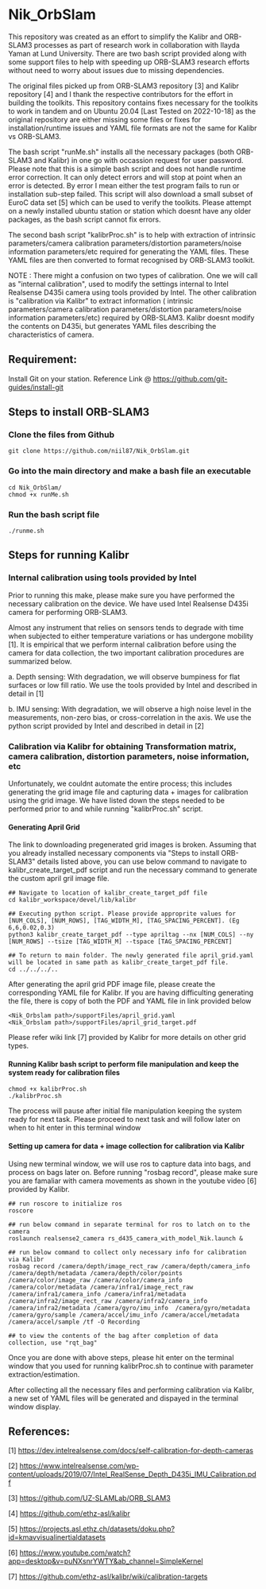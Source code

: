 # Nik_OrbSlam

This repository was created as an effort to simplify the Kalibr and ORB-SLAM3 processes as part of research work in collaboration with Ilayda Yaman at Lund University. There are two bash script provided along with some support files to help with speeding up ORB-SLAM3 research efforts without need to worry about issues due to missing dependencies.

The original files picked up from ORB-SLAM3 repository [3] and Kalibr repository [4] and I thank the respective contributors for the effort in building the toolkits. This repository contains fixes necessary for the toolkits to work in tandem and on Ubuntu 20.04 [Last Tested on 2022-10-18] as the original repository are either missing some files or fixes for installation/runtime issues and YAML file formats are not the same for Kalibr vs ORB-SLAM3.

The bash script "runMe.sh" installs all the necessary packages (both ORB-SLAM3 and Kalibr) in one go with occassion request for user password. Please note that this is a simple bash script and does not handle runtime error correction. It can only detect errors and will stop at point when an error is detected. By error I mean either the test program fails to run or installation sub-step failed. This script will also download a small subset of EuroC data set [5] which can be used to verify the toolkits. Please attempt on a newly installed ubuntu station or station which doesnt have any older packages, as the bash script cannot fix errors. 

The second bash script "kalibrProc.sh" is to help with extraction of intrinsic parameters/camera calibration parameters/distortion parameters/noise information parameters/etc required for generating the YAML files. These YAML files are then converted to format recognised by ORB-SLAM3 toolkit.

NOTE : There might a confusion on two types of calibration. One we will call as "internal calibration", used to modify the settings internal to Intel Realsense  D435i camera using tools provided by Intel. The other calibration is "calibration via Kalibr" to extract information ( intrinsic parameters/camera calibration parameters/distortion parameters/noise information parameters/etc) required by ORB-SLAM3. Kalibr doesnt modify the contents on D435i, but generates YAML files describing the characteristics of camera. 

## Requirement: 
Install Git on your station. Reference Link @ https://github.com/git-guides/install-git

## Steps to install ORB-SLAM3

### Clone the files from Github
```
git clone https://github.com/niil87/Nik_OrbSlam.git
```

### Go into the main directory and make a bash file an executable
```
cd Nik_OrbSlam/
chmod +x runMe.sh 
```

### Run the bash script file 
```
./runme.sh
```


## Steps for running Kalibr

### Internal calibration using tools provided by Intel
Prior to running this make, please make sure you have performed the necessary calibration on the device. We have used Intel Realsense D435i camera for performing ORB-SLAM3.

Almost any instrument that relies on sensors tends to degrade with time when subjected to either temperature variations or has undergone mobility [1]. It is empirical that we perform internal calibration before using the camera for data collection, the two important calibration procedures are summarized below. 

a.	Depth sensing: With degradation, we will observe bumpiness for flat surfaces or low fill ratio.  We use the tools provided by Intel and described in detail in [1]

b.	IMU sensing: With degradation, we will observe a high noise level in the measurements, non-zero bias, or cross-correlation in the axis. We use the python script provided by Intel and described in detail in [2]

### Calibration via Kalibr for obtaining Transformation matrix, camera calibration, distortion parameters, noise information, etc
Unfortunately, we couldnt automate the entire process; this includes generating the grid image file and capturing data + images for calibration using the grid image. We have listed down the steps needed to be performed prior to and while running "kalibrProc.sh" script. 

#### Generating April Grid
The link to downloading pregenerated grid images is broken. Assuming that you already installed necessary components via "Steps to install ORB-SLAM3" details listed above, you can use below command to navigate to kalibr_create_target_pdf script and run the necessary command to generate the custom april gril image file.  
```
## Navigate to location of kalibr_create_target_pdf file
cd kalibr_workspace/devel/lib/kalibr

## Executing python script. Please provide approprite values for [NUM_COLS], [NUM_ROWS], [TAG_WIDTH_M], [TAG_SPACING_PERCENT]. (Eg 6,6,0.02,0.3)
python3 kalibr_create_target_pdf --type apriltag --nx [NUM_COLS] --ny [NUM_ROWS] --tsize [TAG_WIDTH_M] --tspace [TAG_SPACING_PERCENT]

## To return to main folder. The newly generated file april_grid.yaml will be located in same path as kalibr_create_target_pdf file.
cd ../../../..
```
After generating the april grid PDF image file, please create the corresponding YAML file for Kalibr. If you are having difficulting generating the file, there is copy of both the PDF and YAML file in link provided below 
```
<Nik_Orbslam path>/supportFiles/april_grid.yaml
<Nik_Orbslam path>/supportFiles/april_grid_target.pdf
```
Please refer wiki link [7] provided by Kalibr for more details on other grid types.

#### Running Kalibr bash script to perform file manipulation and keep the system ready for calibration files
```
chmod +x kalibrProc.sh 
./kalibrProc.sh
```
The process will pause after initial file manipulation keeping the system ready for next task. Please proceed to next task and will follow later on when to hit enter in this terminal window

#### Setting up camera for data + image collection for calibration via Kalibr
Using new terminal window, we will use ros to capture data into bags, and process on bags later on. Before running "rosbag record", please make sure you are famaliar with camera movements as shown in the youtube video [6] provided by Kalibr.
```
## run roscore to initialize ros
roscore

## run below command in separate terminal for ros to latch on to the camera
roslaunch realsense2_camera rs_d435_camera_with_model_Nik.launch & 

## run below command to collect only necessary info for calibration via Kalibr
rosbag record /camera/depth/image_rect_raw /camera/depth/camera_info /camera/depth/metadata /camera/depth/color/points /camera/color/image_raw /camera/color/camera_info /camera/color/metadata /camera/infra1/image_rect_raw /camera/infra1/camera_info /camera/infra1/metadata /camera/infra2/image_rect_raw /camera/infra2/camera_info /camera/infra2/metadata /camera/gyro/imu_info  /camera/gyro/metadata  /camera/gyro/sample /camera/accel/imu_info /camera/accel/metadata /camera/accel/sample /tf -O Recording

## to view the contents of the bag after completion of data collection, use "rqt_bag" 
```

Once you are done with above steps, please hit enter on the terminal window that you used for running kalibrProc.sh to continue with parameter extraction/estimation.

After collecting all the necessary files and performing calibration via Kalibr, a new set of YAML files will be generated and dispayed in the terminal window display.




## References: 
[1] https://dev.intelrealsense.com/docs/self-calibration-for-depth-cameras

[2] https://www.intelrealsense.com/wp-content/uploads/2019/07/Intel_RealSense_Depth_D435i_IMU_Calibration.pdf

[3] https://github.com/UZ-SLAMLab/ORB_SLAM3

[4] https://github.com/ethz-asl/kalibr

[5] https://projects.asl.ethz.ch/datasets/doku.php?id=kmavvisualinertialdatasets

[6] https://www.youtube.com/watch?app=desktop&v=puNXsnrYWTY&ab_channel=SimpleKernel

[7] https://github.com/ethz-asl/kalibr/wiki/calibration-targets

